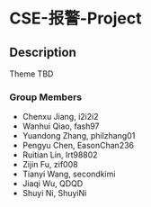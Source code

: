 # CSE-报警-Project

## Description

Theme TBD

### Group Members

 * Chenxu Jiang, i2i2i2
 * Wanhui Qiao, fash97
 * Yuandong Zhang, philzhang01
 * Pengyu Chen, EasonChan236
 * Ruitian Lin, lrt98802
 * Zijin Fu, zif008
 * Tianyi Wang, secondkimi
 * Jiaqi Wu, QDQD
 * Shuyi Ni, ShuyiNi
